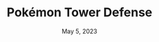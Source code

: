 ---
layout: flash
title: "Pokémon Tower Defense"
categories:
 - approved
 - as3g
 - universal
 - safe
tags:
- pokemon
date: May 5, 2023
permalink: /games/pokemon-tower-defense/play/details
publisher: The Pokémon Company
id: pokemon-tower-defense
---
